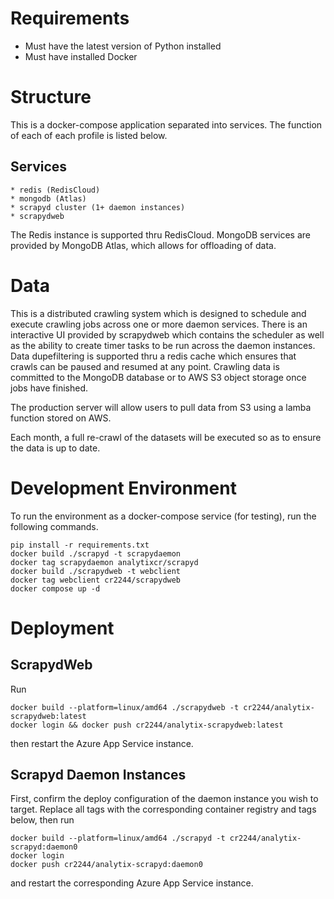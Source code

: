 # Requirements
* Must have the latest version of Python installed
* Must have installed Docker

# Structure
This is a docker-compose application separated into services. The function of each
of each profile is listed below.

## Services
    * redis (RedisCloud)
    * mongodb (Atlas)
    * scrapyd cluster (1+ daemon instances)
    * scrapydweb

The Redis instance is supported thru RedisCloud. MongoDB services are provided by MongoDB Atlas, which allows for offloading of data.

# Data
This is a distributed crawling system which is designed to schedule and execute crawling jobs across one or more daemon services. There is an interactive UI provided by scrapydweb which contains the scheduler as well as the ability to create timer tasks to be run across the daemon instances. Data dupefiltering is supported thru a redis cache which ensures that crawls can be paused and resumed at any point. Crawling data is committed to the MongoDB database or to AWS S3 object storage once jobs have finished.

The production server will allow users to pull data from S3 using a lamba function stored on AWS.

Each month, a full re-crawl of the datasets will be executed so as to ensure the data is up to date.

# Development Environment
To run the environment as a docker-compose service (for testing), run the following
commands.

```commandline
pip install -r requirements.txt
docker build ./scrapyd -t scrapydaemon
docker tag scrapydaemon analytixcr/scrapyd
docker build ./scrapydweb -t webclient
docker tag webclient cr2244/scrapydweb
docker compose up -d
```

# Deployment

## ScrapydWeb
Run

```commandline
docker build --platform=linux/amd64 ./scrapydweb -t cr2244/analytix-scrapydweb:latest
docker login && docker push cr2244/analytix-scrapydweb:latest
```

then restart the Azure App Service instance.

## Scrapyd Daemon Instances
First, confirm the deploy configuration of the daemon instance you wish to target. Replace
all tags with the corresponding container registry and tags below, then run

```commandline
docker build --platform=linux/amd64 ./scrapyd -t cr2244/analytix-scrapyd:daemon0
docker login
docker push cr2244/analytix-scrapyd:daemon0
```

and restart the corresponding Azure App Service instance.